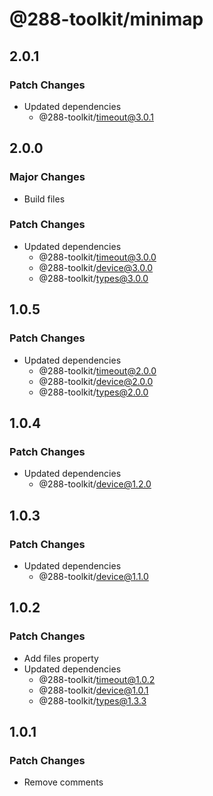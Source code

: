 # @288-toolkit/minimap

## 2.0.1

### Patch Changes

- Updated dependencies
  - @288-toolkit/timeout@3.0.1

## 2.0.0

### Major Changes

- Build files

### Patch Changes

- Updated dependencies
  - @288-toolkit/timeout@3.0.0
  - @288-toolkit/device@3.0.0
  - @288-toolkit/types@3.0.0

## 1.0.5

### Patch Changes

- Updated dependencies
  - @288-toolkit/timeout@2.0.0
  - @288-toolkit/device@2.0.0
  - @288-toolkit/types@2.0.0

## 1.0.4

### Patch Changes

- Updated dependencies
  - @288-toolkit/device@1.2.0

## 1.0.3

### Patch Changes

- Updated dependencies
  - @288-toolkit/device@1.1.0

## 1.0.2

### Patch Changes

- Add files property
- Updated dependencies
  - @288-toolkit/timeout@1.0.2
  - @288-toolkit/device@1.0.1
  - @288-toolkit/types@1.3.3

## 1.0.1

### Patch Changes

- Remove comments
